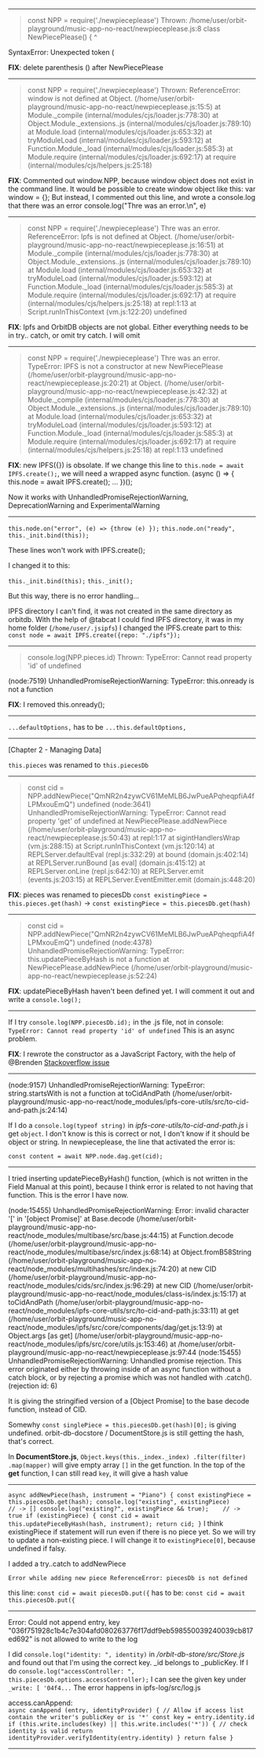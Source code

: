 -----------------------------

> const NPP = require('./newpieceplease')
Thrown:
/home/user/orbit-playground/music-app-no-react/newpieceplease.js:8
class NewPiecePlease() {
                    ^

SyntaxError: Unexpected token (
> 

__FIX__: delete parenthesis () after NewPiecePlease 

-----------------------------

> const NPP = require('./newpieceplease')
Thrown:
ReferenceError: window is not defined
    at Object.<anonymous> (/home/user/orbit-playground/music-app-no-react/newpieceplease.js:15:5)
    at Module._compile (internal/modules/cjs/loader.js:778:30)
    at Object.Module._extensions..js (internal/modules/cjs/loader.js:789:10)
    at Module.load (internal/modules/cjs/loader.js:653:32)
    at tryModuleLoad (internal/modules/cjs/loader.js:593:12)
    at Function.Module._load (internal/modules/cjs/loader.js:585:3)
    at Module.require (internal/modules/cjs/loader.js:692:17)
    at require (internal/modules/cjs/helpers.js:25:18)
> 

__FIX__: Commented out window.NPP, because window object does not exist in the command line. It would be possible to create window object like this: var window = {};
But instead, I commented out this line, and wrote a console.log that there was an error console.log("Thre was an error.\n", e)

-----------------------------

> const NPP = require('./newpieceplease')
Thre was an error.
 ReferenceError: Ipfs is not defined
    at Object.<anonymous> (/home/user/orbit-playground/music-app-no-react/newpieceplease.js:16:51)
    at Module._compile (internal/modules/cjs/loader.js:778:30)
    at Object.Module._extensions..js (internal/modules/cjs/loader.js:789:10)
    at Module.load (internal/modules/cjs/loader.js:653:32)
    at tryModuleLoad (internal/modules/cjs/loader.js:593:12)
    at Function.Module._load (internal/modules/cjs/loader.js:585:3)
    at Module.require (internal/modules/cjs/loader.js:692:17)
    at require (internal/modules/cjs/helpers.js:25:18)
    at repl:1:13
    at Script.runInThisContext (vm.js:122:20)
undefined

__FIX__: Ipfs and OrbitDB objects are not global. Either everything needs to be in try.. catch, or omit try catch. I will omit

-----------------------------

> const NPP = require('./newpieceplease')
Thre was an error.
 TypeError: IPFS is not a constructor
    at new NewPiecePlease (/home/user/orbit-playground/music-app-no-react/newpieceplease.js:20:21)
    at Object.<anonymous> (/home/user/orbit-playground/music-app-no-react/newpieceplease.js:42:32)
    at Module._compile (internal/modules/cjs/loader.js:778:30)
    at Object.Module._extensions..js (internal/modules/cjs/loader.js:789:10)
    at Module.load (internal/modules/cjs/loader.js:653:32)
    at tryModuleLoad (internal/modules/cjs/loader.js:593:12)
    at Function.Module._load (internal/modules/cjs/loader.js:585:3)
    at Module.require (internal/modules/cjs/loader.js:692:17)
    at require (internal/modules/cjs/helpers.js:25:18)
    at repl:1:13
undefined

__FIX__: new IPFS({}) is obsolate.
If we change this line to `this.node = await IPFS.create();`, we will need a wrapped async function.
(async () => {
    this.node = await IPFS.create();
    ...
})();

Now it works with UnhandledPromiseRejectionWarning, DeprecationWarning and ExperimentalWarning

-----------------------------

`this.node.on("error", (e) => {throw (e) });`
`this.node.on("ready", this._init.bind(this));`

These lines won't work with IPFS.create();

I changed it to this:

`this._init.bind(this);`
`this._init();`

But this way, there is no error handling...

IPFS directory I can't find, it was not created in the same directory as orbitdb.
With the help of @tabcat I could find IPFS directory, it was in my home folder (`/home/user/.jsipfs`)
I changed the IPFS.create part to this: `const node = await IPFS.create({repo: "./ipfs"});`

-----------------------------

> console.log(NPP.pieces.id)
Thrown:
TypeError: Cannot read property 'id' of undefined

(node:7519) UnhandledPromiseRejectionWarning: TypeError: this.onready is not a function

__FIX__: I removed this.onready();

-----------------------------

`...defaultOptions,`
has to be
`...this.defaultOptions,`

-----------------------------

[Chapter 2 - Managing Data]

`this.pieces` was renamed to `this.piecesDb`

-----------------------------

> const cid = NPP.addNewPiece("QmNR2n4zywCV61MeMLB6JwPueAPqheqpfiA4fLPMxouEmQ")
undefined
> (node:3641) UnhandledPromiseRejectionWarning: TypeError: Cannot read property 'get' of undefined
    at NewPiecePlease.addNewPiece (/home/user/orbit-playground/music-app-no-react/newpieceplease.js:50:43)
    at repl:1:17
    at sigintHandlersWrap (vm.js:288:15)
    at Script.runInThisContext (vm.js:120:14)
    at REPLServer.defaultEval (repl.js:332:29)
    at bound (domain.js:402:14)
    at REPLServer.runBound [as eval] (domain.js:415:12)
    at REPLServer.onLine (repl.js:642:10)
    at REPLServer.emit (events.js:203:15)
    at REPLServer.EventEmitter.emit (domain.js:448:20)

__FIX__: pieces was renamed to piecesDb
`const existingPiece = this.pieces.get(hash)` -> `const existingPiece = this.piecesDb.get(hash)`

-----------------------------

> const cid = NPP.addNewPiece("QmNR2n4zywCV61MeMLB6JwPueAPqheqpfiA4fLPMxouEmQ")
undefined
> (node:4378) UnhandledPromiseRejectionWarning: TypeError: this.updatePieceByHash is not a function
    at NewPiecePlease.addNewPiece (/home/user/orbit-playground/music-app-no-react/newpieceplease.js:52:24)

__FIX__: updatePieceByHash haven't been defined yet.
I will comment it out and write a `console.log();`


-----------------------------

 If I try `console.log(NPP.piecesDb.id);` in the .js file, not in console:
 `TypeError: Cannot read property 'id' of undefined`
 This is an async problem.

__FIX__: I rewrote the constructor as a JavaScript Factory, with the help of @Brenden [Stackoverflow issue](https://stackoverflow.com/questions/64229558/how-to-wait-for-constructor-to-finish?noredirect=1#comment113578438_64229558)


-----------------------------

(node:9157) UnhandledPromiseRejectionWarning: TypeError: string.startsWith is not a function
    at toCidAndPath (/home/user/orbit-playground/music-app-no-react/node_modules/ipfs-core-utils/src/to-cid-and-path.js:24:14)


If I do a `console.log(typeof string)` in _ipfs-core-utils/to-cid-and-path.js_ i get `object`. I don't know is this is correct or not, I don't know if it should be object or string. In newpieceplease, the line that activated the error is:

`const content = await NPP.node.dag.get(cid);`

-----------------------------

I tried inserting updatePieceByHash() function, (which is not written in the Field Manual at this point), because I think error is related to not having that function. This is the error I have now.

(node:15455) UnhandledPromiseRejectionWarning: Error: invalid character '[' in '[object Promise]'
    at Base.decode (/home/user/orbit-playground/music-app-no-react/node_modules/multibase/src/base.js:44:15)
    at Function.decode (/home/user/orbit-playground/music-app-no-react/node_modules/multibase/src/index.js:68:14)
    at Object.fromB58String (/home/user/orbit-playground/music-app-no-react/node_modules/multihashes/src/index.js:74:20)
    at new CID (/home/user/orbit-playground/music-app-no-react/node_modules/cids/src/index.js:96:29)
    at new CID (/home/user/orbit-playground/music-app-no-react/node_modules/class-is/index.js:15:17)
    at toCidAndPath (/home/user/orbit-playground/music-app-no-react/node_modules/ipfs-core-utils/src/to-cid-and-path.js:33:11)
    at get (/home/user/orbit-playground/music-app-no-react/node_modules/ipfs/src/core/components/dag/get.js:13:9)
    at Object.args [as get] (/home/user/orbit-playground/music-app-no-react/node_modules/ipfs/src/core/utils.js:153:46)
    at /home/user/orbit-playground/music-app-no-react/newpieceplease.js:97:44
(node:15455) UnhandledPromiseRejectionWarning: Unhandled promise rejection. This error originated either by throwing inside of an async function without a catch block, or by rejecting a promise which was not handled with .catch(). (rejection id: 6)


It is giving the stringified version of a [Object Promise] to the base decode function, instead of CID.

Somewhy         `const singlePiece = this.piecesDb.get(hash)[0];` is giving undefined.
orbit-db-docstore / DocumentStore.js is still getting the hash, that's correct.

In __DocumentStore.js__, 
`Object.keys(this._index._index)
      .filter(filter)
      .map(mapper)` will give empty array `[]` in the get function. In the top of the __get__ function, I can still read `key`, it will give a hash value


-----------------------------

`async addNewPiece(hash, instrument = "Piano") {
        const existingPiece = this.piecesDb.get(hash);
        console.log("existing", existingPiece)              // -> []
        console.log("existing?", existingPiece && true);    // -> true
        if (existingPiece) {
            const cid = await this.updatePieceByHash(hash, instrument);
            return cid;
        }`
I think existingPiece if statement will run even if there is no piece yet. So we will try to update a non-existing piece.
I will change it to `existingPiece[0]`, because undefined if falsy.

I added a try..catch to addNewPiece

`Error while adding new piece
ReferenceError: piecesDb is not defined`

this line: `const cid = await piecesDb.put({`
has to be: `const cid = await this.piecesDb.put({`

-----------------------------


Error: Could not append entry, key "036f751928c1b4c7e304afd080263776f17ddf9eb598550039240039cb817ed692" is not allowed to write to the log

I did `console.log("identity: ", identity)` in _/orbit-db-store/src/Store.js_ and found out that I'm using the correct key. _id belongs to _publicKey.
If I do `console.log("accessController: ", this.piecesDb.options.accessController);` I can see the given key under `_write: [ '04f4...`
The error happens in ipfs-log/src/log.js

access.canAppend:  
`
async canAppend (entry, identityProvider) {
    // Allow if access list contain the writer's publicKey or is '*'
    const key = entry.identity.id
    if (this.write.includes(key) || this.write.includes('*')) {
      // check identity is valid
      return identityProvider.verifyIdentity(entry.identity)
    }
    return false
  }
`

-----------------------------